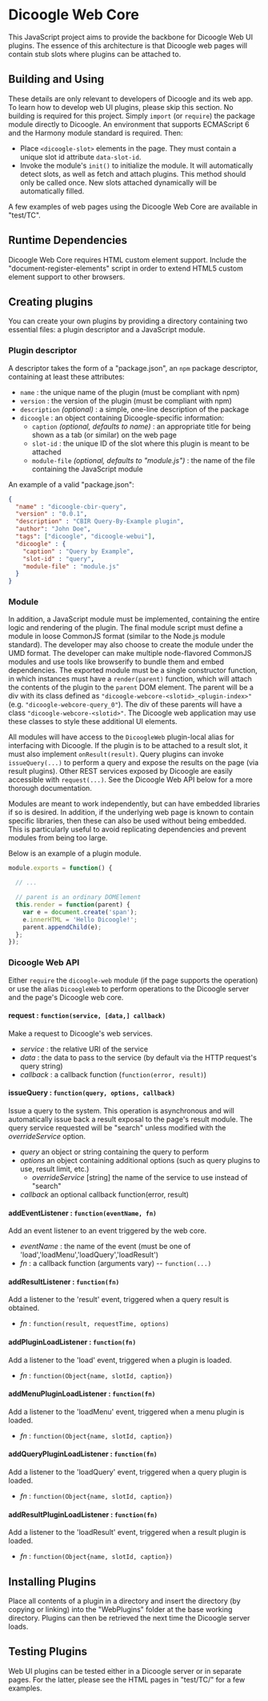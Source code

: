 # Dicoogle Web Core

This JavaScript project aims to provide the backbone for Dicoogle Web UI plugins.
The essence of this architecture is that Dicoogle web pages will contain stub slots where plugins can be attached to.

## Building and Using

These details are only relevant to developers of Dicoogle and its web app. To learn how to develop web UI plugins, please skip this section.
No building is required for this project. Simply `import` (or `require`) the package module directly to Dicoogle. An environment that supports
ECMAScript 6 and the Harmony module standard is required. Then:

 - Place `<dicoogle-slot>` elements in the page. They must contain a unique slot id attribute `data-slot-id`.
 - Invoke the module's `init()` to initialize the module. It will automatically detect slots, as well as fetch and attach plugins. This method
   should only be called once. New slots attached dynamically will be automatically filled.

A few examples of web pages using the Dicoogle Web Core are available in "test/TC".

## Runtime Dependencies

Dicoogle Web Core requires HTML custom element support.
Include the "document-register-elements" script in order to extend HTML5 custom element support to other browsers.

## Creating plugins

You can create your own plugins by providing a directory containing two essential files: a plugin descriptor and a JavaScript module.

### Plugin descriptor

A descriptor takes the form of a "package.json", an `npm` package descriptor, containing at least these attributes:

 - `name` : the unique name of the plugin (must be compliant with npm)
 - `version` : the version of the plugin (must be compliant with npm)
 - `description` _(optional)_ : a simple, one-line description of the package
 - `dicoogle` : an object containing Dicoogle-specific information:
      - `caption` _(optional, defaults to name)_ : an appropriate title for being shown as a tab (or similar) on the web page
      - `slot-id` : the unique ID of the slot where this plugin is meant to be attached
      - `module-file` _(optional, defaults to "module.js")_ : the name of the file containing the JavaScript module

An example of a valid "package.json":

```json
{
  "name" : "dicoogle-cbir-query",
  "version" : "0.0.1",
  "description" : "CBIR Query-By-Example plugin",
  "author": "John Doe",
  "tags": ["dicoogle", "dicoogle-webui"],
  "dicoogle" : {
    "caption" : "Query by Example",
    "slot-id" : "query",
    "module-file" : "module.js"
  }
}
```

### Module

In addition, a JavaScript module must be implemented, containing the entire logic and rendering of the plugin.
The final module script must define a module in loose CommonJS format (similar to the Node.js module standard).
The developer may also choose to create the module under the UMD format. The developer can make multiple node-flavored
CommonJS modules and use tools like browserify to bundle them and embed dependencies. The exported module must be
a single constructor function, in which instances must have a `render(parent)` function, which will attach the
contents of the plugin to the `parent` DOM element. The parent will be a div with its class defined as
`"dicoogle-webcore-<slotid>_<plugin-index>"` (e.g. `"dicoogle-webcore-query_0"`). The div of these parents
will have a class `"dicoogle-webcore-<slotid>"`. The Dicoogle web application may use these classes to style these
additional UI elements.

All modules will have access to the `DicoogleWeb` plugin-local alias for interfacing with Dicoogle. If the plugin
is to be attached to a result slot, it must also implement `onResult(result)`. Query plugins can invoke
`issueQuery(...)` to perform a query and expose the results on the page (via result plugins). Other REST
services exposed by Dicoogle are easily accessible with `request(...)`. See the Dicoogle Web API below for a more
thorough documentation.

Modules are meant to work independently, but can have embedded libraries if so is desired. In
addition, if the underlying web page is known to contain specific libraries, then these can also be used without being
embedded. This is particularly useful to avoid replicating dependencies and prevent modules from being too large.

Below is an example of a plugin module.

```javascript
module.exports = function() {

  // ...

  // parent is an ordinary DOMElement
  this.render = function(parent) {
    var e = document.create('span');
    e.innerHTML = 'Hello Dicoogle!';
    parent.appendChild(e);
  };
});
```

### Dicoogle Web API

Either `require` the `dicoogle-web` module (if the page supports the operation) or use the alias `DicoogleWeb` to 
perform operations to the Dicoogle server and the page's Dicoogle web core.

#### **request** : `function(service, [data,] callback)`

Make a request to Dicoogle's web services.

 - _service_ : the relative URI of the service
 - _data_ : the data to pass to the service (by default via the HTTP request's query string)
 - _callback_ : a callback function (`function(error, result)`)

#### **issueQuery** : `function(query, options, callback)`

Issue a query to the system. This operation is asynchronous and will automatically issue back a result exposal to the
page's result module. The query service requested will be "search" unless modified with the _overrideService_ option.

 - _query_ an object or string containing the query to perform
 - _options_ an object containing additional options (such as query plugins to use, result limit, etc.)
     - _overrideService_ [string] the name of the service to use instead of "search"
 - _callback_ an optional callback function(error, result)

####  **addEventListener** : `function(eventName, fn)`

Add an event listener to an event triggered by the web core.

 - _eventName_ : the name of the event (must be one of 'load','loadMenu','loadQuery','loadResult')
 - _fn_ : a callback function (arguments vary) -- `function(...)`

#### **addResultListener** : `function(fn)`

Add a listener to the 'result' event, triggered when a query result is obtained.

 - _fn_ : `function(result, requestTime, options)`

#### **addPluginLoadListener** : `function(fn)`

Add a listener to the 'load' event, triggered when a plugin is loaded.

 - _fn_ : `function(Object{name, slotId, caption})`

#### **addMenuPluginLoadListener** : `function(fn)`

Add a listener to the 'loadMenu' event, triggered when a menu plugin is loaded.

 - _fn_ : `function(Object{name, slotId, caption})`

#### **addQueryPluginLoadListener** : `function(fn)`

Add a listener to the 'loadQuery' event, triggered when a query plugin is loaded.

 - _fn_ : `function(Object{name, slotId, caption})`
 
#### **addResultPluginLoadListener** : `function(fn)`

Add a listener to the 'loadResult' event, triggered when a result plugin is loaded.

 - _fn_ : `function(Object{name, slotId, caption})`

## Installing Plugins

Place all contents of a plugin in a directory and insert the directory (by copying or linking)
into the "WebPlugins" folder at the base working directory. Plugins can then be retrieved the
next time the Dicoogle server loads.

## Testing Plugins

Web UI plugins can be tested either in a Dicoogle server or in separate pages. For the latter, please see the HTML pages in "test/TC/" for a few examples.
